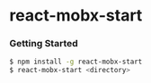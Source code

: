 # react-mobx-start

### Getting Started

```sh
$ npm install -g react-mobx-start
$ react-mobx-start <directory>
```
